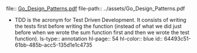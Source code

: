 file:: [Go_Design_Patterns.pdf](../assets/Go_Design_Patterns.pdf)
file-path:: ../assets/Go_Design_Patterns.pdf

- TDD is the acronym for Test Driven Development. It consists of writing the tests first before writing the function (instead of what we did just before when we wrote the sum function first and then we wrote the test function).
  ls-type:: annotation
  hl-page:: 54
  hl-color:: blue
  id:: 64493c51-61bb-485b-acc5-135d1e1c4735